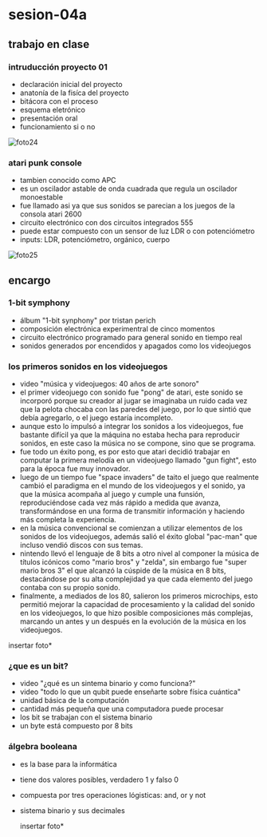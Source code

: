# sesion-04a
## trabajo en clase
### intruducción proyecto 01
- declaración inicial del proyecto
- anatonía de la fisíca del proyecto
- bitácora con el proceso
- esquema eletrónico
- presentación oral
- funcionamiento si o no

![foto24](https://github.com/user-attachments/assets/8889d4e3-4fbe-4b6b-8fb7-942a3945ca6c)

### atari punk console
- tambien conocido como APC
- es un oscilador astable de onda cuadrada que regula un oscilador monoestable
- fue llamado asi ya que sus sonidos se parecian a los juegos de la consola atari 2600
- circuito electrónico con dos circuitos integrados 555
- puede estar compuesto con un sensor de luz LDR o con potenciómetro
- inputs: LDR, potenciómetro, orgánico, cuerpo

![foto25](https://github.com/user-attachments/assets/0ddab1f7-4246-468b-9228-71fd9bee2ae2)

## encargo
### 1-bit symphony
- álbum "1-bit synphony" por tristan perich
- composición electrónica experimentral de cinco momentos
- circuito electrónico programado para general sonido en tiempo real
-  sonidos generados por encendidos y apagados como los videojuegos

### los primeros sonidos en los videojuegos
- video "música y videojuegos: 40 años de arte sonoro"
- el primer videojuego con sonido fue "pong" de atari, este sonido se incorporó porque su creador al jugar se imaginaba un ruido cada vez que la pelota chocaba con las paredes del juego, por lo que sintió que debía agregarlo, o el juego estaría incompleto.
- aunque esto lo impulsó a integrar los sonidos a los videojuegos, fue bastante difícil ya que la máquina no estaba hecha para reproducir sonidos, en este caso la música no se compone, sino que se programa.
- fue todo un éxito pong, es por esto que atari decidió trabajar en computar la primera melodía en un videojuego llamado "gun fight", esto para la época fue muy innovador.
- luego de un tiempo fue "space invaders" de taito el juego que realmente cambió el paradigma en el mundo de los videojuegos y el sonido, ya que la música acompaña al juego y cumple una funsión, reproduciéndose cada vez más rápido a medida que avanza, transformándose en una forma de transmitir información y haciendo más completa la experiencia.
- en la música convencional se comienzan a utilizar elementos de los sonidos de los videojuegos, además salió el éxito global "pac-man" que incluso vendió discos con sus temas.
- nintendo llevó el lenguaje de 8 bits a otro nivel al componer la música de títulos icónicos como "mario bros" y "zelda", sin embargo fue "super mario bros 3" el que alcanzó la cúspide de la música en 8 bits, destacándose por su alta complejidad ya que cada elemento del juego contaba con su propio sonido.
- finalmente, a mediados de los 80, salieron los primeros microchips, esto permitió mejorar la capacidad de procesamiento y la calidad del sonido en los videojuegos, lo que hizo posible composiciones más complejas, marcando un antes y un después en la evolución de la música en los videojuegos.

insertar foto*

### ¿que es un bit?
- video "¿qué es un sintema binario y como funciona?"
- video "todo lo que un qubit puede enseñarte sobre física cuántica"
- unidad básica de la computación
- cantidad más pequeña que una computadora puede procesar
- los bit se trabajan con el sistema binario
- un byte está compuesto por 8 bits

### álgebra booleana 
- es la base para la informática
- tiene dos valores posibles, verdadero 1 y falso 0
- compuesta por tres operaciones lógisticas: and, or y not
- sistema binario y sus decimales

  insertar foto*
